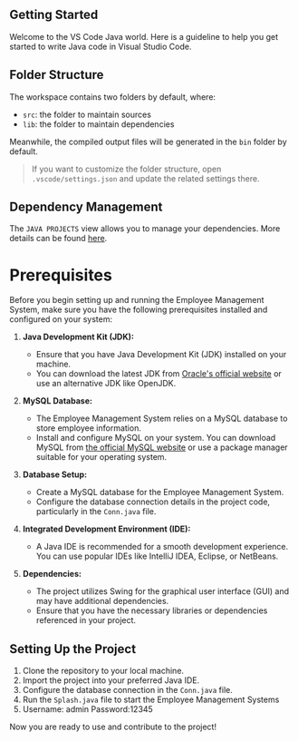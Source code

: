 ## Getting Started

Welcome to the VS Code Java world. Here is a guideline to help you get started to write Java code in Visual Studio Code.

## Folder Structure

The workspace contains two folders by default, where:

- `src`: the folder to maintain sources
- `lib`: the folder to maintain dependencies

Meanwhile, the compiled output files will be generated in the `bin` folder by default.

> If you want to customize the folder structure, open `.vscode/settings.json` and update the related settings there.

## Dependency Management

The `JAVA PROJECTS` view allows you to manage your dependencies. More details can be found [here](https://github.com/microsoft/vscode-java-dependency#manage-dependencies).

# Prerequisites

Before you begin setting up and running the Employee Management System, make sure you have the following prerequisites installed and configured on your system:

1. **Java Development Kit (JDK):**
   - Ensure that you have Java Development Kit (JDK) installed on your machine.
   - You can download the latest JDK from [Oracle's official website](https://www.oracle.com/java/technologies/javase-downloads.html) or use an alternative JDK like OpenJDK.

2. **MySQL Database:**
   - The Employee Management System relies on a MySQL database to store employee information.
   - Install and configure MySQL on your system. You can download MySQL from [the official MySQL website](https://dev.mysql.com/downloads/) or use a package manager suitable for your operating system.

3. **Database Setup:**
   - Create a MySQL database for the Employee Management System.
   - Configure the database connection details in the project code, particularly in the `Conn.java` file.

4. **Integrated Development Environment (IDE):**
   - A Java IDE is recommended for a smooth development experience. You can use popular IDEs like IntelliJ IDEA, Eclipse, or NetBeans.

5. **Dependencies:**
   - The project utilizes Swing for the graphical user interface (GUI) and may have additional dependencies.
   - Ensure that you have the necessary libraries or dependencies referenced in your project.

## Setting Up the Project

1. Clone the repository to your local machine.
2. Import the project into your preferred Java IDE.
3. Configure the database connection in the `Conn.java` file.
4. Run the `Splash.java` file to start the Employee Management Systems
5. Username: admin
   Password:12345

Now you are ready to use and contribute to the project!


